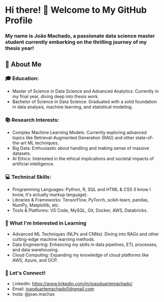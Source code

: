 # Hi there! 👋 Welcome to My GitHub Profile
### My name is João Machado, a passionate data science master student currently embarking on the thrilling journey of my thesis year!

## 🌟 About Me

### 🎓 Education:
- Master of Science in Data Science and Advanced Analytics: Currently in my final year, diving deep into thesis work.
- Bachelor of Science in Data Science: Graduated with a solid foundation in data analysis, machine learning, and statistical modeling.

### 📚 Research Interests:
- Complex Machine Learning Models: Currently exploring advanced topics like Retrieval-Augmented Generation (RAG) and other state-of-the-art ML techniques.
- Big Data: Enthusiastic about handling and making sense of massive datasets.
- AI Ethics: Interested in the ethical implications and societal impacts of artificial intelligence.

### 💻 Technical Skills:
- Programming Languages: Python, R, SQL and HTML & CSS (I know I know, it's actually markup language).
- Libraries & Frameworks: TensorFlow, PyTorch, scikit-learn, pandas, NumPy, Matplotlib, etc.
- Tools & Platforms: VS Code, MySQL, Git, Docker, AWS, Databricks.

### 🌱 What I'm Interested in Learning
- Advanced ML Techniques (NLPs and CNNs): Diving into RAGs and other cutting-edge machine learning methods.
- Data Engineering: Enhancing my skills in data pipelines, ETL processes, and data warehousing.
- Cloud Computing: Expanding my knowledge of cloud platforms like AWS, Azure, and GCP.

### 🤝 Let's Connect!
- LinkedIn: https://www.linkedin.com/in/joaoduartemachado/
- Email: joaoduartemachado0@gmail.com
- Insta: @joao.machas
